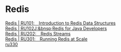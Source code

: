 # Redis
[Redis | RU101:&ensp;&ensp;Introduction to Redis Data Structures](https://university.redis.com/certificates/ec9e501b9e904a2c8da3b7109607903c)  
[Redis | RU102J:&bnsp;Redis for Java Developers](https://university.redis.com/certificates/28b5864a1ae247119dc04bad42595090)  
[Redis | RU202:&ensp;&ensp;Redis Streams](https://university.redis.com/certificates/3fcb8b65d59d4f8b8c582db37adcacad)  
[Redis | RU301:&ensp;&ensp;Running Redis at Scale](https://university.redis.com/certificates/ffdb1c677ec3402a8e7af39632818a84)  
[ru330]()
